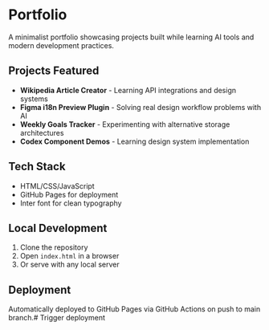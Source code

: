 # Portfolio

A minimalist portfolio showcasing projects built while learning AI tools and modern development practices.

## Projects Featured

- **Wikipedia Article Creator** - Learning API integrations and design systems
- **Figma i18n Preview Plugin** - Solving real design workflow problems with AI
- **Weekly Goals Tracker** - Experimenting with alternative storage architectures
- **Codex Component Demos** - Learning design system implementation

## Tech Stack

- HTML/CSS/JavaScript
- GitHub Pages for deployment
- Inter font for clean typography

## Local Development

1. Clone the repository
2. Open `index.html` in a browser
3. Or serve with any local server

## Deployment

Automatically deployed to GitHub Pages via GitHub Actions on push to main branch.# Trigger deployment
